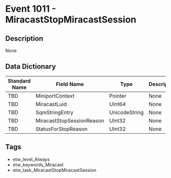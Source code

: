 # Event 1011 - MiracastStopMiracastSession

## Description
None

## Data Dictionary
|Standard Name|Field Name|Type|Description|Sample Value|
|---|---|---|---|---|
|TBD|MiniportContext|Pointer|None|`None`|
|TBD|MiracastLuid|UInt64|None|`None`|
|TBD|SqmStringEntry|UnicodeString|None|`None`|
|TBD|MiracastStopSessionReason|UInt32|None|`None`|
|TBD|StatusForStopReason|UInt32|None|`None`|

## Tags
* etw_level_Always
* etw_keywords_Miracast
* etw_task_MiracastStopMiracastSession